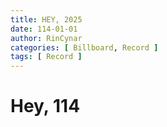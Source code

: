 ```yaml
---
title: HEY, 2025
date: 114-01-01
author: RinCynar
categories: [ Billboard, Record ]
tags: [ Record ]
---
```


# Hey, 114